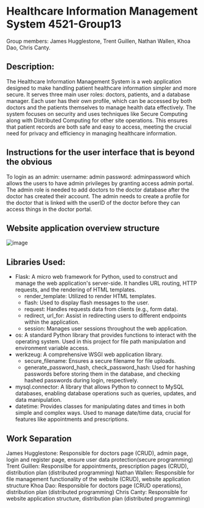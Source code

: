 # Healthcare Information Management System 4521-Group13
Group members: James Hugglestone, Trent Guillen, Nathan Wallen, Khoa Dao, Chris Canty.

## Description: 
The Healthcare Information Management System is a web application designed to make handling patient healthcare information simpler and more secure. It serves three main user roles: doctors, patients, and a database manager. Each user has their own profile, which can be accessed by both doctors and the patients themselves to manage health data effectively. The system focuses on security and uses techniques like Secure Computing along with Distributed Computing for other site operations. This ensures that patient records are both safe and easy to access, meeting the crucial need for privacy and efficiency in managing healthcare information.

## Instructions for the user interface that is beyond the obvious
To login as an admin:
username: admin
password: adminpassword
which allows the users to have admin privileges by granting access admin portal.
The admin role is needed to add doctors to the doctor database after the doctor has created their account.
The admin needs to create a profile for the doctor that is linked with the userID of the doctor before they can access things in the doctor portal.


## Website application overview structure
![image](https://github.com/KhoaDao03/4521-Group13/assets/129322478/695ff1e6-b95a-471a-a3c9-178a568fc805)

## Libraries Used:
- Flask: A micro web framework for Python, used to construct and manage the web application's server-side. It handles URL routing, HTTP requests, and the rendering of HTML templates.
    + render_template: Utilized to render HTML templates.
    + flash: Used to display flash messages to the user.
    + request: Handles requests data from clients (e.g., form data).
    + redirect, url_for: Assist in redirecting users to different endpoints within the application.
    + session: Manages user sessions throughout the web application.
- os: A standard Python library that provides functions to interact with the operating system. Used in this project for file path manipulation and environment variable access.
- werkzeug: A comprehensive WSGI web application library.
    + secure_filename: Ensures a secure filename for file uploads.
    + generate_password_hash, check_password_hash: Used for hashing passwords before storing them in the database, and checking hashed passwords during login, respectively.
- mysql.connector: A library that allows Python to connect to MySQL databases, enabling database operations such as queries, updates, and data manipulation.
- datetime: Provides classes for manipulating dates and times in both simple and complex ways. Used to manage date/time data, crucial for features like appointments and prescriptions.



## Work Separation
James Hugglestone: Responsible for doctors page (CRUD), admin page, login and register page, ensure user data protection(secure programming) 
Trent Guillen: Responsilbe for appointments, prescription pages (CRUD), distribution plan (distributed programming)
Nathan Wallen: Responsible for file management functionality of the website (CRUD), website application structure
Khoa Dao: Responsible for doctors page (CRUD operations), distribution plan (distributed programming)
Chris Canty: Responsible for website application structure, distribution plan (distributed programming)
